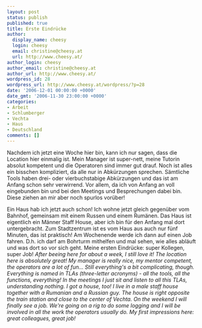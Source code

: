 ```yaml
---
layout: post
status: publish
published: true
title: Erste Eindrücke
author:
  display_name: cheesy
  login: cheesy
  email: christine@cheesy.at
  url: http://www.cheesy.at/
author_login: cheesy
author_email: christine@cheesy.at
author_url: http://www.cheesy.at/
wordpress_id: 28
wordpress_url: http://www.cheesy.at/wordpress/?p=28
date: '2006-12-01 00:00:00 +0000'
date_gmt: '2006-11-30 23:00:00 +0000'
categories:
- Arbeit
- Schlumberger
- Vechta
- Haus
- Deutschland
comments: []
---
```

<!--:de--><!-- 2820-->Nachdem ich jetzt eine Woche hier bin, kann ich nur sagen, dass die Location hier einmalig ist. Mein Manager ist super-nett, meine Tutorin absolut kompetent und die Operatoren sind immer gut drauf. Noch ist alles ein bisschen kompliziert, da alle nur in Abkürzungen sprechen. Sämtliche Tools haben drei- oder vierbuchstabige Abkürzungen und das ist am Anfang schon sehr verwirrend. Vor allem, da ich von Anfang an voll eingebunden bin und bei den Meetings und Besprechungen dabei bin. Diese ziehen an mir aber noch spurlos vorüber!
Ein Haus hab ich jetzt auch schon! Ich wohne jetzt gleich gegenüber vom Bahnhof, gemeinsam mit einem Russen und einem Rumänen. Das Haus ist eigentlich ein Männer Staff House, aber ich bin für den Anfang mal dort untergebracht. Zum Stadtzentrum ist es vom Haus aus auch nur fünf Minuten, das ist praktisch!
Am Wochenende werde ich dann auf einen Job fahren. D.h. ich darf am Bohrturm mithelfen und mal sehen, wie alles abläuft und was dort so vor sich geht. Meine ersten Eindrücke: super Kollegen, super Job!<!--:--><!--:en--> _After beeing here for about a week, I still love it! The location here is absolutely great! My manager is really nice, my mentor competent, the operators are a lot of fun... Still everything's a bit complicating, though. Everything is named in TLAs (three-letter acronyms) - all the tools, all the functions, everything! In the meetings I just sit and listen to all this TLAs, understanding nothing.
I got a house, too! I live in a male staff house together with a Rumanian and a Russian guy. The house is right opposite the train station and close to the center of Vechta.
On the weekend I will finally see a job. We're going on a rig to do some logging and I will be involved in all the work the operators usually do. My first impressions here: great colleagues, great job!_ <!--:-->
